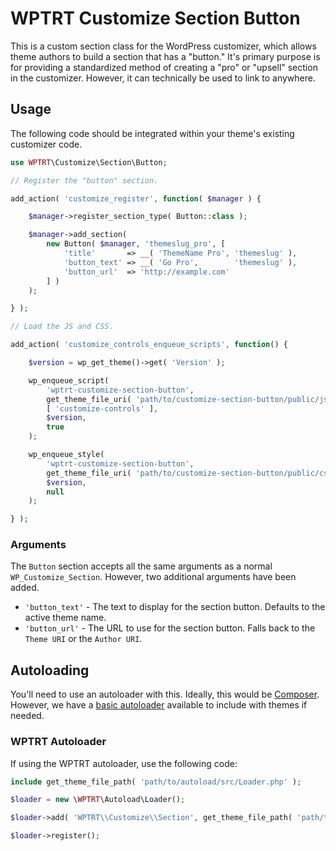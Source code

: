 # WPTRT Customize Section Button

This is a custom section class for the WordPress customizer, which allows theme authors to build a section that has a "button."  It's primary purpose is for providing a standardized method of creating a "pro" or "upsell" section in the customizer.  However, it can technically be used to link to anywhere.

## Usage

The following code should be integrated within your theme's existing customizer code.

```php
use WPTRT\Customize\Section\Button;

// Register the "button" section.

add_action( 'customize_register', function( $manager ) {

	$manager->register_section_type( Button::class );

	$manager->add_section(
		new Button( $manager, 'themeslug_pro', [
			'title'       => __( 'ThemeName Pro', 'themeslug' ),
			'button_text' => __( 'Go Pro',        'themeslug' ),
			'button_url'  => 'http://example.com'
		] )
	);

} );

// Load the JS and CSS.

add_action( 'customize_controls_enqueue_scripts', function() {

	$version = wp_get_theme()->get( 'Version' );

	wp_enqueue_script(
		'wptrt-customize-section-button',
		get_theme_file_uri( 'path/to/customize-section-button/public/js/customize-controls.js' ),
		[ 'customize-controls' ],
		$version,
		true
	);

	wp_enqueue_style(
		'wptrt-customize-section-button',
		get_theme_file_uri( 'path/to/customize-section-button/public/css/customize-controls.css' ),
		$version,
		null
	);

} );
```

### Arguments

The `Button` section accepts all the same arguments as a normal `WP_Customize_Section`.  However, two additional arguments have been added.

- `'button_text'` - The text to display for the section button.  Defaults to the active theme name.
- `'button_url'` - The URL to use for the section button.  Falls back to the `Theme URI` or the `Author URI`.

## Autoloading

You'll need to use an autoloader with this. Ideally, this would be [Composer](https://getcomposer.org).  However, we have a [basic autoloader](https://github.com/WPTRT/autoload) available to include with themes if needed.

### WPTRT Autoloader

If using the WPTRT autoloader, use the following code:

```php
include get_theme_file_path( 'path/to/autoload/src/Loader.php' );

$loader = new \WPTRT\Autoload\Loader();

$loader->add( 'WPTRT\\Customize\\Section', get_theme_file_path( 'path/to/customize-section-button/src' ) );

$loader->register();
```

